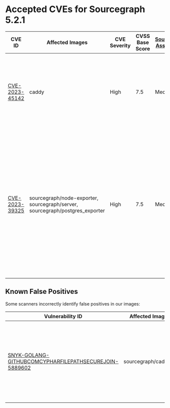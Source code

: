 # Accepted CVEs for Sourcegraph 5.2.1

| CVE ID                                                                  | Affected Images                                                              | CVE Severity | CVSS Base Score | [Sourcegraph Assessment](../../../engineering/dev/policies/vulnerability-management-policy.md#severity-levels) | CVSS Environmental Score | Details                                                                                                                                                                                                                                                      |
| ----------------------------------------------------------------------- | ---------------------------------------------------------------------------- | ------------ | --------------- | -------------------------------------------------------------------------------------------------------------- | ------------------------ | ------------------------------------------------------------------------------------------------------------------------------------------------------------------------------------------------------------------------------------------------------------ |
| [CVE-2023-45142](https://nvd.nist.gov/vuln/detail/CVE-2023-45142)       | caddy                                                                        | High         | 7.5             | Medium                                                                                                         | 5.7                      | There is currently no patched version for Caddy available that resolves this issue. We will update once the patch is available.                                                                                                                              |
| [CVE-2023-39325](https://access.redhat.com/security/cve/cve-2023-39325) | sourcegraph/node-exporter, sourcegraph/server, sourcegraph/postgres_exporter | High         | 7.5             | Medium                                                                                                         | 4.7                      | The services that are vulnerable to this issue are typically not exposed on the internet. The likelihood of exploitation is low and this does not have a significant impact on the security of the instance. The issue is not present in Sourcegraph itself. |

## Known False Positives

Some scanners incorrectly identify false positives in our images:

| Vulnerability ID                                                                                                                             | Affected Images      | Note                                                                                                                          |
| -------------------------------------------------------------------------------------------------------------------------------------------- | -------------------- | ----------------------------------------------------------------------------------------------------------------------------- |
| [SNYK-GOLANG-GITHUBCOMCYPHARFILEPATHSECUREJOIN-5889602](https://security.snyk.io/vuln/SNYK-GOLANG-GITHUBCOMCYPHARFILEPATHSECUREJOIN-5889602) | sourcegraph/cadvisor | This potential security issue only affects `filepath-securejoin` when used on Windows - all Sourcegraph deployments use Linux |
